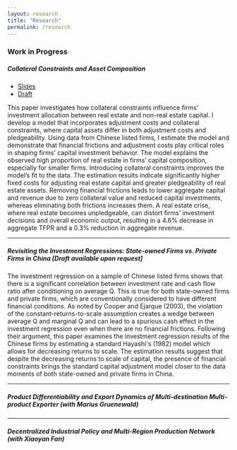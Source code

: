 ```yaml
---
layout: research
title: "Research"
permalink: /research
---
```

### Work in Progress

##### **Collateral Constraints and Asset Composition** 

- [Slides](https://chengzi-yi.github.io/assets/slides_collateral_investment.pdf)
- [Draft](https://chengzi-yi.github.io/assets/draft_collateral_investment.pdf)

This paper investigates how collateral constraints influence firms’ investment allocation between real estate and non-real estate capital. I develop a model that incorporates adjustment costs and collateral constraints, where capital assets differ in both adjustment costs and pledgeability. Using data from Chinese listed firms, I estimate the model and demonstrate that financial frictions and adjustment costs play critical roles in shaping firms’ capital investment behavior. The model explains the observed high proportion of real estate in firms’ capital composition, especially for smaller firms. Introducing collateral constraints improves the model’s fit to the data. The estimation results indicate significantly higher fixed costs for adjusting real estate capital and greater pledgeability of real estate assets. Removing financial frictions leads to lower aggregate capital and revenue due to zero collateral value and reduced capital investments, whereas eliminating both frictions increases them. A real estate crise, where real estate becomes unpledgeable, can distort firms’ investment decisions and overall economic output, resulting in a 4.6% decrease in aggregate TFPR and a 0.3% reduction in aggregate revenue.

---

##### **Revisiting the Investment Regressions: State-owned Firms vs. Private Firms in China** [Draft available upon request]

The investment regression on a sample of Chinese listed firms shows that there is a significant correlation between investment rate and cash flow ratio after conditioning on average Q. This is true for both state-owned firms and private firms, which are conventionally considered to have different financial conditions. As noted by Cooper and Ejarque (2003), the violation of the constant-returns-to-scale assumption creates a wedge between average Q and marginal Q and can lead to a spurious cash effect in the investment regression even when there are no financial frictions. Following their argument, this paper examines the investment regression results of the Chinese firms by estimating a standard Hayashi's (1982) model which allows for decreasing returns to scale. The estimation results suggest that despite the decreasing returns to scale of capital, the presence of financial constraints brings the standard capital adjustment model closer to the data moments of both state-owned and private firms in China.

---

##### **Product Differentiability and Export Dynamics of Multi-destination Multi-product Exporter (*with Marius Gruenewald*)**

---

##### **Decentralized Industrial Policy and Multi-Region Production Network (with *Xiaoyan Fan*)**
